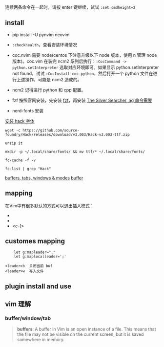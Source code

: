 连续两条命令在一起时，请按 enter 键继续，试试 `:set cmdheight=2`
## install

* pip install -U pynvim neovim

* `:checkhealth`，查看安装环境情况

* coc.nvim 需要 node(centos 下注意升级以下 node 版本，使用 n 管理 node 版本)。coc.vim 在装完 ncm2 系列后执行：`:CocCommand -> python.setInterpreter` 选取对应环境即可。如果显示 python.setInterpreter not found，试试 `:CocInstall coc-python`，然后打开一个 python 文件在进行上述操作，可能是 ncm2 造成的。

* ncm2 记得进行 python 和 cpp 配置。

* fzf 按照官网安装，先安装 [fzf](https://github.com/junegunn/fzf)，再安装 [The Silver Searcher, ag 命令需要](https://github.com/ggreer/the_silver_searcher)

* nerd-fonts 安装

[安装 hack 字体](https://github.com/ryanoasis/nerd-fonts/tree/master/patched-fonts/Hack)
```
wget -c https://github.com/source-foundry/Hack/releases/download/v3.003/Hack-v3.003-ttf.zip

unzip it

mkdir -p ~/.local/share/fonts/ && mv ttf/* ~/.local/share/fonts/

fc-cache -f -v

fc-list | grep "Hack"
```

[buffers, tabs, windows & modes](http://springest.io/vim-buffers-tabs-windows-and-modes)
[buffer](https://harttle.land/2015/11/17/vim-buffer.html)

## mapping

在Vim中有很多默认的方式可以退出插入模式：
* <esc>
* <c-c>
* <c-[>

## customes mapping
```
	let g:mapleader=","
	let g:maplocalleader=';'

<leader>b  关闭当前 buf
<leader>w  写入文件
```
## plugin install and use

## vim 理解

### buffer/window/tab

> **buffers**: A buffer in Vim is an open instance of a file. This means that the file may not be visible on the current screen, but it is saved somewhere in memory.


